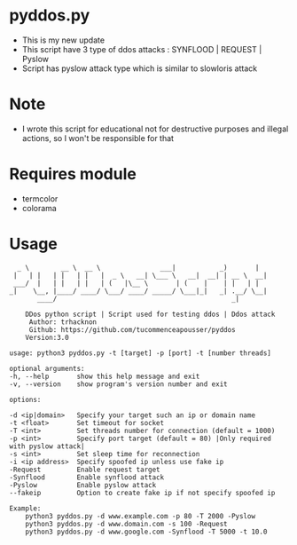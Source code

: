 # pyddos.py

* This is my new update 
* This script have 3 type of ddos attacks : SYNFLOOD | REQUEST | Pyslow
* Script has pyslow attack type which is similar to slowloris attack

# Note
* I wrote this script for educational not for destructive purposes and illegal actions, so I won't be responsible for that  


# Requires module
* termcolor
* colorama



# Usage
       
      _ \        __ \  __ \               ___|           _)       |   
     |   | |   | |   | |   |  _ \   __| \___ \   __|  __| | __ \  __|  
     ___/  |   | |   | |   | (   |\__ \       | (    |    | |   | |   
    _|    \__, |____/ ____/ \___/ ____/ _____/ \___|_|   _| .__/ \__|  
           ____/                                            _|         
                                                               
        DDos python script | Script used for testing ddos | Ddos attack     
         Author: trhacknon                                                
         Github: https://github.com/tucommenceapousser/pyddos                             
        Version:3.0 

    usage: python3 pyddos.py -t [target] -p [port] -t [number threads]

    optional arguments:
    -h, --help       show this help message and exit
    -v, --version    show program's version number and exit

    options:

    -d <ip|domain>   Specify your target such an ip or domain name
    -t <float>       Set timeout for socket
    -T <int>         Set threads number for connection (default = 1000)
    -p <int>         Specify port target (default = 80) |Only required with pyslow attack|
    -s <int>         Set sleep time for reconnection
    -i <ip address>  Specify spoofed ip unless use fake ip
    -Request         Enable request target
    -Synflood        Enable synflood attack
    -Pyslow          Enable pyslow attack
    --fakeip         Option to create fake ip if not specify spoofed ip

    Example:
        python3 pyddos.py -d www.example.com -p 80 -T 2000 -Pyslow
        python3 pyddos.py -d www.domain.com -s 100 -Request
        python3 pyddos.py -d www.google.com -Synflood -T 5000 -t 10.0

